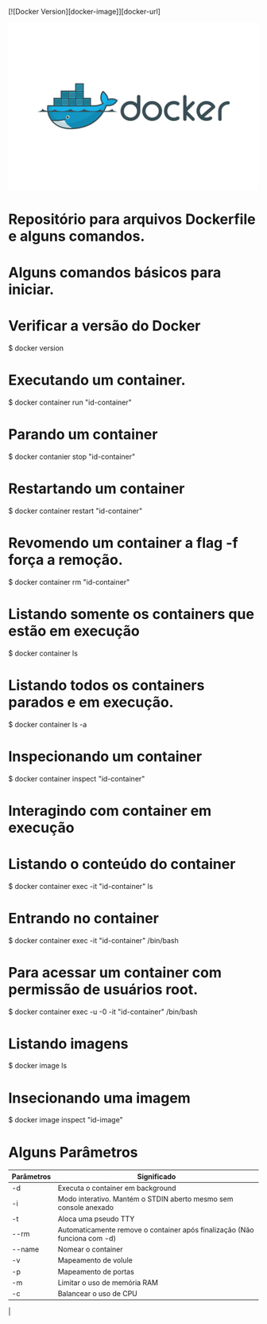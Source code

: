  

[![Docker Version][docker-image]][docker-url]                                                                                                                

![](Docker-logo.png)
                                                                                                         
# Repositório para arquivos Dockerfile e alguns comandos.

# Alguns comandos básicos para iniciar.

# Verificar a versão do Docker

$ docker version

# Executando um container.

$ docker container run "id-container"

# Parando um container

$ docker contanier stop "id-container"

# Restartando um container

$ docker container restart "id-container"

# Revomendo um container a flag -f força a remoção.

$ docker container rm "id-container"

# Listando somente os containers que estão em execução

$ docker container ls

# Listando todos os containers parados e em execução.

$ docker container ls -a

# Inspecionando um container

$ docker container inspect "id-container"

# Interagindo com container em execução

# Listando o conteúdo do container

$ docker container exec -it "id-container" ls 

# Entrando no container

$ docker container exec -it "id-container" /bin/bash

# Para acessar um container com permissão de usuários root.

$ docker container exec -u -0 -it "id-container" /bin/bash

# Listando imagens

$ docker image ls

# Insecionando uma imagem

$ docker image inspect "id-image"

# Alguns Parâmetros

|Parâmetros| Significado                                                              |
|----------|--------------------------------------------------------------------------|
| -d       | Executa o container em background                                        |
| -i       | Modo interativo. Mantém o STDIN aberto mesmo sem console anexado         |
| -t       | Aloca uma pseudo TTY                                                     |
| --rm     | Automaticamente remove o container após finalização (Não funciona com -d)|
| --name   | Nomear o container                                                       |
| -v       | Mapeamento de volule                                                     |
| -p       | Mapeamento de portas                                                     |
| -m       | Limitar o uso de memória RAM                                             |
| -c       | Balancear o uso de CPU                                                   |
|




<!-- Markdown link & img dfn's -->


